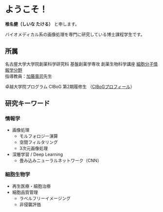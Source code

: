 # ようこそ！

**椎名健（しいな たける）** と申します。

バイオメディカル系の画像処理を専門に研究している博士課程学生です。

## 所属
名古屋大学大学院創薬科学研究科 基盤創薬学専攻 創薬生物科学講座 [細胞分子情報学分野](https://www.ps.nagoya-u.ac.jp/lab_pages/CMB/)  
指導教員：[加藤竜司](https://www.ps.nagoya-u.ac.jp/teaching_staff/kato/)先生


卓越大学院プログラム CIBoG 第2期履修生 （[CIBoGプロフィール](https://cibog.med.nagoya-u.ac.jp/outline/students/detail/02-shiina.html)）

## 研究キーワード
### 情報学
- 画像処理
  - モルフォロジー演算
  - 空間フィルタリング
  - 3次元画像処理
- 深層学習 / Deep Learning
  - 畳み込みニューラルネットワーク（CNN）

### 細胞生物学
- 再生医療・細胞治療
- 細胞品質管理
  - ラベルフリーイメージング
  - 非侵襲評価
